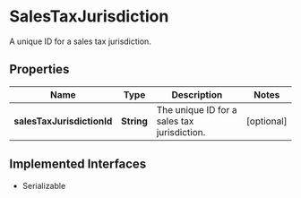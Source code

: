 

# SalesTaxJurisdiction

A unique ID for a sales tax jurisdiction.
## Properties

Name | Type | Description | Notes
------------ | ------------- | ------------- | -------------
**salesTaxJurisdictionId** | **String** | The unique ID for a sales tax jurisdiction. |  [optional]


## Implemented Interfaces

* Serializable


